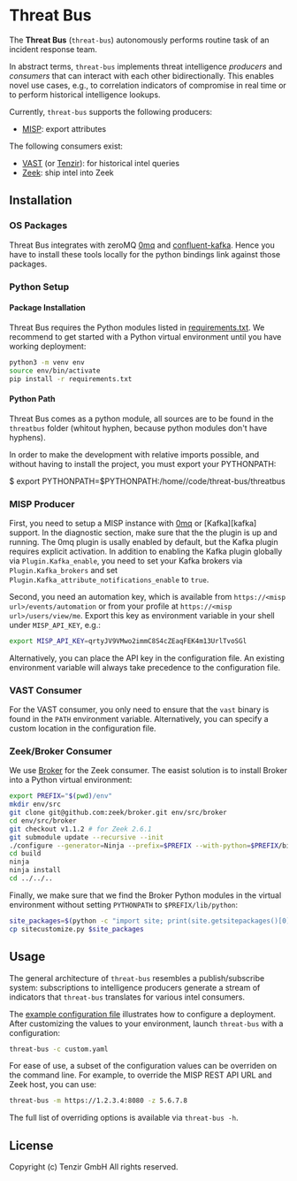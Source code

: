 # Threat Bus

The **Threat Bus** (`threat-bus`) autonomously performs routine task of an
incident response team.

In abstract terms, `threat-bus` implements threat intelligence *producers* and
*consumers* that can interact with each other bidirectionally. This enables
novel use cases, e.g., to correlation indicators of compromise in real time or
to perform historical intelligence lookups.

Currently, `threat-bus` supports the following producers:

- [MISP][misp]: export attributes

The following consumers exist:

- [VAST][vast] (or [Tenzir][tenzir]): for historical intel queries
- [Zeek][zeek]: ship intel into Zeek

## Installation

### OS Packages

Threat Bus integrates with zeroMQ [0mq](https://zeromq.org/) and
[confluent-kafka](https://www.confluent.io/). Hence you have to install these
tools locally for the python bindings link against those packages.

### Python Setup

#### Package Installation

Threat Bus requires the Python modules listed in
[requirements.txt](requirements.txt). We recommend to get started with a Python
virtual environment until you have working deployment:

```sh
python3 -m venv env
source env/bin/activate
pip install -r requirements.txt
```

#### Python Path

Threat Bus comes as a python module, all sources are to be found in the
`threatbus` folder (whitout hyphen, because python modules don't have hyphens).

In order to make the development with relative imports possible, and without
having to install the project, you must export your PYTHONPATH:

  $ export PYTHONPATH=$PYTHONPATH:/home/<you>/code/threat-bus/threatbus

### MISP Producer

First, you need to setup a MISP instance with [0mq][misp-zmq-config] or
[Kafka][kafka] support. In the diagnostic section, make sure that the the
plugin is up and running. The 0mq plugin is usally enabled by default, but the
Kafka plugin requires explicit activation. In addition to enabling the Kafka
plugin globally via `Plugin.Kafka_enable`, you need to set your Kafka brokers
via `Plugin.Kafka_brokers` and set
`Plugin.Kafka_attribute_notifications_enable` to `true`.

Second, you need an automation key, which is available from
`https://<misp url>/events/automation` or from your profile at
`https://<misp url>/users/view/me`. Export this key as environment variable in
your shell under `MISP_API_KEY`, e.g.:

```sh
export MISP_API_KEY=qrtyJV9VMwo2immC8S4cZEaqFEK4m13UrlTvoSGl
```

Alternatively, you can place the API key in the configuration file. An existing
environment variable will always take precedence to the configuration file.

### VAST Consumer

For the VAST consumer, you only need to ensure that the `vast` binary is found
in the `PATH` environment variable. Alternatively, you can specify a custom
location in the configuration file.

### Zeek/Broker Consumer

We use [Broker][broker] for the Zeek consumer. The easist solution is to
install Broker into a Python virtual environment:

```sh
export PREFIX="$(pwd)/env"
mkdir env/src
git clone git@github.com:zeek/broker.git env/src/broker
cd env/src/broker
git checkout v1.1.2 # for Zeek 2.6.1
git submodule update --recursive --init
./configure --generator=Ninja --prefix=$PREFIX --with-python=$PREFIX/bin/python
cd build
ninja
ninja install
cd ../../..
```

Finally, we make sure that we find the Broker Python modules in the virtual
environment without setting `PYTHONPATH` to `$PREFIX/lib/python`:

```sh
site_packages=$(python -c "import site; print(site.getsitepackages()[0])")
cp sitecustomize.py $site_packages
```

## Usage

The general architecture of `threat-bus` resembles a publish/subscribe system:
subscriptions to intelligence producers generate a stream of indicators that
`threat-bus` translates for various intel consumers.

The [example configuration file](config.yaml) illustrates how to configure a
deployment. After customizing the values to your environment, launch `threat-bus`
with a configuration:

```sh
threat-bus -c custom.yaml
```

For ease of use, a subset of the configuration values can be overriden on the
command line. For example, to override the MISP REST API URL and Zeek host, you
can use:

```sh
threat-bus -m https://1.2.3.4:8080 -z 5.6.7.8
```

The full list of overriding options is available via `threat-bus -h`.

## License

Copyright (c) Tenzir GmbH
All rights reserved.

[misp]: https://github.com/misp/misp
[vast]: https://github.com/vast-io/vast
[broker]: https://github.com/zeek/broker
[tenzir]: https://docs.tenzir.com
[zeek]: https://www.zeek.org
[misp-zmq-config]: https://github.com/MISP/misp-book/tree/master/misp-zmq#misp-zeromq-configuration
